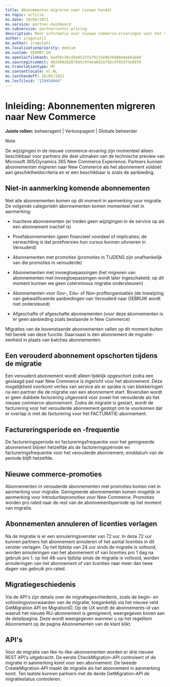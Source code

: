 ```yaml
---
title: Abonnementen migreren naar nieuwe handel
ms.topic: article
ms.date: 10/04/2021
ms.service: partner-dashboard
ms.subservice: partnercenter-pricing
description: Meer informatie over nieuwe commerce-ervaringen voor het migreren van abonnementen.
author: iragulati1
ms.author: iragulati
ms.localizationpriority: medium
ms.custom: SEOMAY.20
ms.openlocfilehash: bad50c36cd0e0523fe70115e0b39d88e0e68ab68
ms.sourcegitcommit: 462d6026287b85c9feea602af5bcdf924f3e6976
ms.translationtype: MT
ms.contentlocale: nl-NL
ms.lasthandoff: 10/05/2021
ms.locfileid: "129454664"
---
```

# <a name="introduction-migrate-subscriptions-to-new-commerce"></a>Inleiding: Abonnementen migreren naar New Commerce

**Juiste rollen:** beheeragent | Verkoopagent | Globale beheerder

> [!NOTE]
> De wijzigingen in de nieuwe commerce-ervaring zijn momenteel alleen beschikbaar voor partners die deel uitmaken van de technische preview van Microsoft 365/Dynamics 365 New Commerce Experience.
Partners kunnen abonnementen migreren naar New Commerce als het abonnement voldoet aan geschiktheidscriteria en er een beschikbaar is zoals de aanbieding.

## <a name="ineligible-subscriptions"></a>Niet-in aanmerking komende abonnementen ##

Niet alle abonnementen komen op dit moment in aanmerking voor migratie. De volgende categorieën abonnementen komen momenteel niet in aanmerking: 

- Inactieve abonnementen (er treden geen wijzigingen in de service op als een abonnement inactief is) 

- Proefabonnementen (geen financieel voordeel of implicaties; de verwachting is dat proefversies hun cursus kunnen uitvoeren in Verouderd) 

- Abonnementen met promoties (promoties in TIJDENS zijn onafhankelijk van die promoties in verouderde) 

- Abonnementen met invoegtoepassingen (het migreren van abonnementen met invoegtoepassingen wordt later ingeschakeld; op dit moment kunnen we geen coterminous migratie ondersteunen) 

- Abonnementen voor Gov-, Edu- of Non-profitorganisaties (de toewijzing van gekwalificeerde aanbiedingen van Verouderd naar GEBRUIK wordt niet ondersteund) 

- Afgeschafte of afgeschafte abonnementen (voor deze abonnementen is er geen aanbieding zoals bestaande in New Commerce) 

Migraties van de bovenstaande abonnementen vallen op dit moment buiten het bereik van deze functie. Daarnaast is één abonnement de migratie-eenheid in plaats van batches abonnementen. 

## <a name="suspending-a-legacy-subscription-during-migration"></a>Een verouderd abonnement opschorten tijdens de migratie ##

Een verouderd abonnement wordt alleen tijdelijk opgeschort zodra een geslaagd pad naar New Commerce is ingericht voor het abonnement. Deze mogelijkheid voorkomt verlies van service als er sprake is van blokkeringen na een partner die de migratie van een abonnement start. Bovendien wordt er geen dubbele facturering uitgevoerd voor zowel het verouderde als het nieuwe commerce-abonnement. Zodra de migratie is gestart, wordt de facturering voor het verouderde abonnement gestopt om te voorkomen dat er overlap is met de facturering voor het FACTURATIE-abonnement.

## <a name="billing-term-and-frequency"></a>Factureringsperiode en -frequentie ##

De factureringsperiode en factureringsfrequentie voor het gemigreerde abonnement blijven hetzelfde als de factureringsperiode en factureringsfrequentie voor het verouderde abonnement; einddatum van de periode blijft hetzelfde.

## <a name="new-commerce-promotions"></a>Nieuwe commerce-promoties ##

Abonnementen in verouderde abonnementen met promoties komen niet in aanmerking voor migratie. Gemigreerde abonnementen komen mogelijk in aanmerking voor Introductiepromoties voor New Commerce. Promoties worden pro rated naar de rest van de abonnementsperiode op het moment van migratie. 

## <a name="cancelling-subscriptions-or-decreasing-licenses"></a>Abonnementen annuleren of licenties verlagen ##

Na de migratie is er een annuleringsvenster van 72 uur. In deze 72 uur kunnen partners het abonnement annuleren of het aantal licenties in dit venster verlagen. Op het tijdstip van 24 uur sinds de migratie is voltooid, worden annuleringen van het abonnement of van licenties pro 1 dag na gebruik pro 1. op het 48-uurs tijdstip sinds de migratie is voltooid, worden annuleringen van het abonnement of van licenties naar meer dan twee dagen van gebruik pro rated. 

## <a name="migration-history"></a>Migratiegeschiedenis ##

Via de API's zijn details over de migratiegeschiedenis, zoals de begin- en voltooiingsvoorwaarden van de migratie, toegankelijk via het nieuwe veld GetMigration API en MigrationID. Op de UX wordt de abonnements-id van waaruit het nieuwe RIJ-abonnement is gemigreerd, weergegeven boven aan de detailpagina. Deze wordt weergegeven wanneer u op het regelitem Abonnement op de pagina Abonnementen van de klant klikt. 

## <a name="apis"></a>API's ##

Voor de migratie van like-to-like-abonnementen worden er drie nieuwe REST API's uitgebracht. De eerste CheckMigration-API controleert of de migratie in aanmerking komt voor een abonnement. De tweede CreateMigration-API maakt de migratie als het abonnement in aanmerking komt. Ten laatste kunnen partners met de derde GetMigration-API de migratiestatus controleren. 
